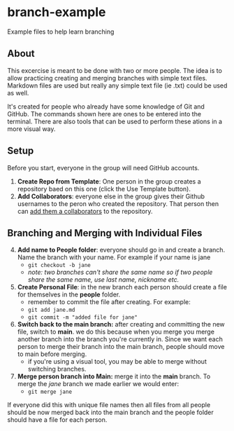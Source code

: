 # branch-example
Example files to help learn branching

## About
This excercise is meant to be done with two or more people. The idea is to allow practicing creating and merging branches with simple text files. Markdown files are used but really any simple text file (ie .txt) could be used as well.

It's created for people who already have some knowledge of Git and GitHub. The commands shown here are ones to be entered into the terminal. There are also tools that can be used to perform these ations in a more visual way.

## Setup
Before you start, everyone in the group will need GitHub accounts.

1. **Create Repo from Template**: One person in the group creates a repository baed on this one (click the Use Template button).
2. **Add Collaborators**: everyone else in the group gives their Github usernames to the peron who created the repository. That person then can [add them a collaborators](https://docs.github.com/en/account-and-profile/setting-up-and-managing-your-github-user-account/managing-access-to-your-personal-repositories/inviting-collaborators-to-a-personal-repository) to the repository.


## Branching and Merging with Individual Files
4. **Add name to People folder**: everyone should go in and create a branch. Name the branch with your name. For example if your name is jane
    - `git checkout -b jane`
    - _note: two branches can't share the same name so if two people share the same name, use last name, nickname etc._
5. **Create Personal File**: in the new branch each person should create a file for themselves in the __people__ folder. 
    - remember to commit the file after creating. For example: 
    - `git add jane.md`
    - `git commit -m "added file for jane"`
7. **Switch back to the main branch:** after creating and committing the new file, switch to __main__. we do this because when you merge you merge another branch into the branch you're currently in. Since we want each person to merge their branch into the main branch, people should move to main before merging. 
    - if you're using a visual tool, you may be able to merge without switching branches.
9. **Merge person branch into Main:**  merge it into the __main__ branch. To merge the _jane_ branch we made earlier we would enter:
    - `git merge jane`

If everyone did this with unique file names then all files from all people should be now merged back into the main branch and the people folder should have a file for each person.

